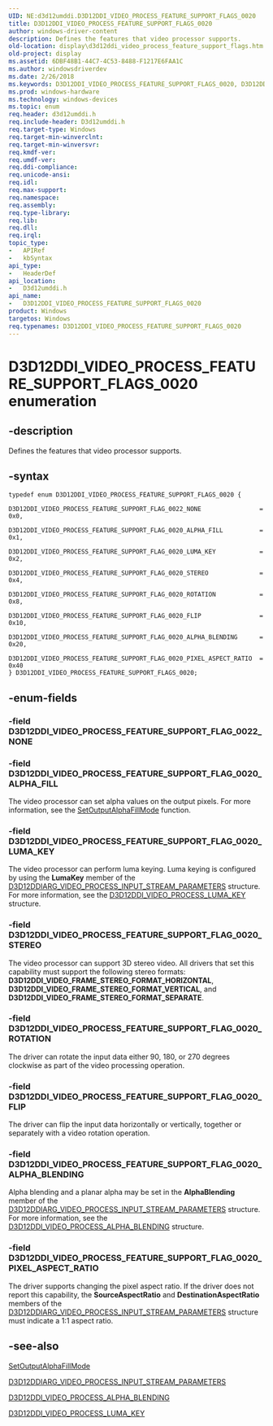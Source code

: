 ```yaml
---
UID: NE:d3d12umddi.D3D12DDI_VIDEO_PROCESS_FEATURE_SUPPORT_FLAGS_0020
title: D3D12DDI_VIDEO_PROCESS_FEATURE_SUPPORT_FLAGS_0020
author: windows-driver-content
description: Defines the features that video processor supports.
old-location: display\d3d12ddi_video_process_feature_support_flags.htm
old-project: display
ms.assetid: 6DBF48B1-44C7-4C53-8488-F1217E6FAA1C
ms.author: windowsdriverdev
ms.date: 2/26/2018
ms.keywords: D3D12DDI_VIDEO_PROCESS_FEATURE_SUPPORT_FLAGS_0020, D3D12DDI_VIDEO_PROCESS_FEATURE_SUPPORT_FLAGS_0020 enumeration [Display Devices], D3D12DDI_VIDEO_PROCESS_FEATURE_SUPPORT_FLAG_0020_ALPHA_BLENDING, D3D12DDI_VIDEO_PROCESS_FEATURE_SUPPORT_FLAG_0020_ALPHA_FILL, D3D12DDI_VIDEO_PROCESS_FEATURE_SUPPORT_FLAG_0020_FLIP, D3D12DDI_VIDEO_PROCESS_FEATURE_SUPPORT_FLAG_0020_LUMA_KEY, D3D12DDI_VIDEO_PROCESS_FEATURE_SUPPORT_FLAG_0020_PIXEL_ASPECT_RATIO, D3D12DDI_VIDEO_PROCESS_FEATURE_SUPPORT_FLAG_0020_ROTATION, D3D12DDI_VIDEO_PROCESS_FEATURE_SUPPORT_FLAG_0020_STEREO, D3D12DDI_VIDEO_PROCESS_FEATURE_SUPPORT_FLAG_0022_NONE, d3d12umddi/D3D12DDI_VIDEO_PROCESS_FEATURE_SUPPORT_FLAGS_0020, d3d12umddi/D3D12DDI_VIDEO_PROCESS_FEATURE_SUPPORT_FLAG_0020_ALPHA_BLENDING, d3d12umddi/D3D12DDI_VIDEO_PROCESS_FEATURE_SUPPORT_FLAG_0020_ALPHA_FILL, d3d12umddi/D3D12DDI_VIDEO_PROCESS_FEATURE_SUPPORT_FLAG_0020_FLIP, d3d12umddi/D3D12DDI_VIDEO_PROCESS_FEATURE_SUPPORT_FLAG_0020_LUMA_KEY, d3d12umddi/D3D12DDI_VIDEO_PROCESS_FEATURE_SUPPORT_FLAG_0020_PIXEL_ASPECT_RATIO, d3d12umddi/D3D12DDI_VIDEO_PROCESS_FEATURE_SUPPORT_FLAG_0020_ROTATION, d3d12umddi/D3D12DDI_VIDEO_PROCESS_FEATURE_SUPPORT_FLAG_0020_STEREO, d3d12umddi/D3D12DDI_VIDEO_PROCESS_FEATURE_SUPPORT_FLAG_0022_NONE, display.d3d12ddi_video_process_feature_support_flags
ms.prod: windows-hardware
ms.technology: windows-devices
ms.topic: enum
req.header: d3d12umddi.h
req.include-header: D3d12umddi.h
req.target-type: Windows
req.target-min-winverclnt: 
req.target-min-winversvr: 
req.kmdf-ver: 
req.umdf-ver: 
req.ddi-compliance: 
req.unicode-ansi: 
req.idl: 
req.max-support: 
req.namespace: 
req.assembly: 
req.type-library: 
req.lib: 
req.dll: 
req.irql: 
topic_type:
-	APIRef
-	kbSyntax
api_type:
-	HeaderDef
api_location:
-	D3d12umddi.h
api_name:
-	D3D12DDI_VIDEO_PROCESS_FEATURE_SUPPORT_FLAGS_0020
product: Windows
targetos: Windows
req.typenames: D3D12DDI_VIDEO_PROCESS_FEATURE_SUPPORT_FLAGS_0020
---
```


# D3D12DDI_VIDEO_PROCESS_FEATURE_SUPPORT_FLAGS_0020 enumeration


## -description


Defines the features that video processor supports.


## -syntax


````
typedef enum D3D12DDI_VIDEO_PROCESS_FEATURE_SUPPORT_FLAGS_0020 { 
  D3D12DDI_VIDEO_PROCESS_FEATURE_SUPPORT_FLAG_0022_NONE                = 0x0,
  D3D12DDI_VIDEO_PROCESS_FEATURE_SUPPORT_FLAG_0020_ALPHA_FILL          = 0x1,
  D3D12DDI_VIDEO_PROCESS_FEATURE_SUPPORT_FLAG_0020_LUMA_KEY            = 0x2,
  D3D12DDI_VIDEO_PROCESS_FEATURE_SUPPORT_FLAG_0020_STEREO              = 0x4,
  D3D12DDI_VIDEO_PROCESS_FEATURE_SUPPORT_FLAG_0020_ROTATION            = 0x8,
  D3D12DDI_VIDEO_PROCESS_FEATURE_SUPPORT_FLAG_0020_FLIP                = 0x10,
  D3D12DDI_VIDEO_PROCESS_FEATURE_SUPPORT_FLAG_0020_ALPHA_BLENDING      = 0x20,
  D3D12DDI_VIDEO_PROCESS_FEATURE_SUPPORT_FLAG_0020_PIXEL_ASPECT_RATIO  = 0x40
} D3D12DDI_VIDEO_PROCESS_FEATURE_SUPPORT_FLAGS_0020;
````


## -enum-fields




### -field D3D12DDI_VIDEO_PROCESS_FEATURE_SUPPORT_FLAG_0022_NONE


### -field D3D12DDI_VIDEO_PROCESS_FEATURE_SUPPORT_FLAG_0020_ALPHA_FILL

The video processor can set alpha values on the output pixels. For more information, see the <a href="..\d3d10umddi\nc-d3d10umddi-pfnd3d11_1ddi_videoprocessorsetoutputalphafillmode.md">SetOutputAlphaFillMode</a> function.


### -field D3D12DDI_VIDEO_PROCESS_FEATURE_SUPPORT_FLAG_0020_LUMA_KEY

The video processor can perform luma keying.  Luma keying is configured by using the <b>LumaKey</b> member of the <a href="..\d3d12umddi\ns-d3d12umddi-d3d12ddiarg_video_process_input_stream_arguments_0020.md">D3D12DDIARG_VIDEO_PROCESS_INPUT_STREAM_PARAMETERS</a> structure. For more information, see the <a href="..\d3d12umddi\ns-d3d12umddi-d3d12ddi_video_process_luma_key_0020.md">D3D12DDI_VIDEO_PROCESS_LUMA_KEY</a> structure.


### -field D3D12DDI_VIDEO_PROCESS_FEATURE_SUPPORT_FLAG_0020_STEREO

The video processor can support 3D stereo video. All drivers that set this capability must support the following stereo formats: <b>D3D12DDI_VIDEO_FRAME_STEREO_FORMAT_HORIZONTAL</b>, <b>D3D12DDI_VIDEO_FRAME_STEREO_FORMAT_VERTICAL</b>, and <b>D3D12DDI_VIDEO_FRAME_STEREO_FORMAT_SEPARATE</b>.



### -field D3D12DDI_VIDEO_PROCESS_FEATURE_SUPPORT_FLAG_0020_ROTATION

The driver can rotate the input data either 90, 180, or 270 degrees clockwise as part of the video processing operation.


### -field D3D12DDI_VIDEO_PROCESS_FEATURE_SUPPORT_FLAG_0020_FLIP

The driver can flip the input data horizontally or vertically, together or separately with a video rotation operation.


### -field D3D12DDI_VIDEO_PROCESS_FEATURE_SUPPORT_FLAG_0020_ALPHA_BLENDING

Alpha blending and a planar alpha may be set in the <b>AlphaBlending</b> member of the <a href="..\d3d12umddi\ns-d3d12umddi-d3d12ddiarg_video_process_input_stream_arguments_0020.md">D3D12DDIARG_VIDEO_PROCESS_INPUT_STREAM_PARAMETERS</a> structure.  For more information, see the <a href="..\d3d12umddi\ns-d3d12umddi-d3d12ddi_video_process_alpha_blending_0020.md">D3D12DDI_VIDEO_PROCESS_ALPHA_BLENDING</a> structure.


### -field D3D12DDI_VIDEO_PROCESS_FEATURE_SUPPORT_FLAG_0020_PIXEL_ASPECT_RATIO

The driver supports changing the pixel aspect ratio.  If the driver does not report this capability, the <b>SourceAspectRatio</b> and <b>DestinationAspectRatio</b> members of the <a href="..\d3d12umddi\ns-d3d12umddi-d3d12ddiarg_video_process_input_stream_arguments_0020.md">D3D12DDIARG_VIDEO_PROCESS_INPUT_STREAM_PARAMETERS</a> structure must indicate a 1:1 aspect ratio.


## -see-also

<a href="..\d3d10umddi\nc-d3d10umddi-pfnd3d11_1ddi_videoprocessorsetoutputalphafillmode.md">SetOutputAlphaFillMode</a>



<a href="..\d3d12umddi\ns-d3d12umddi-d3d12ddiarg_video_process_input_stream_arguments_0020.md">D3D12DDIARG_VIDEO_PROCESS_INPUT_STREAM_PARAMETERS</a>



<a href="..\d3d12umddi\ns-d3d12umddi-d3d12ddi_video_process_alpha_blending_0020.md">D3D12DDI_VIDEO_PROCESS_ALPHA_BLENDING</a>



<a href="..\d3d12umddi\ns-d3d12umddi-d3d12ddi_video_process_luma_key_0020.md">D3D12DDI_VIDEO_PROCESS_LUMA_KEY</a>



 

 


